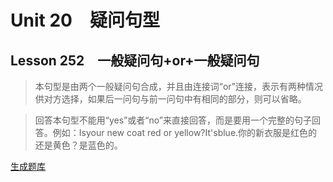 ﻿ # Unit 20　疑问句型
 ## Lesson 252　一般疑问句+or+一般疑问句
 
> 本句型是由两个一般疑问句合成，并且由连接词“or”连接，表示有两种情况供对方选择，如果后一问句与前一问句中有相同的部分，则可以省略。

> 回答本句型不能用“yes”或者“no”来直接回答，而是要用一个完整的句子回答。例如：Isyour new coat red or yellow?It'sblue.你的新衣服是红色的还是黄色？是蓝色的。


 [生成题库](./sentence/f252.json)